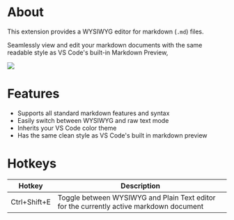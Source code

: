 # About

This extension provides a WYSIWYG editor for markdown (`.md`) files.

Seamlessly view and edit your markdown documents with the same readable style as VS Code's built-in Markdown Preview,

![](https://imgur.com/1v8CdQD.gif)

# Features

- Supports all standard markdown features and syntax
- Easily switch between WYSIWYG and raw text mode
- Inherits your VS Code color theme
- Has the same clean style as VS Code's built in markdown preview

# Hotkeys

| Hotkey       | Description                                                                             |
| ------------ | --------------------------------------------------------------------------------------- |
| Ctrl+Shift+E | Toggle between WYSIWYG and Plain Text editor for the currently active markdown document |
